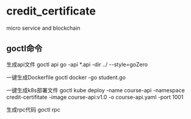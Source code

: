 # credit_certificate

micro service and blockchain

## goctl命令

生成api文件
goctl api go -api *.api -dir ../ --style=goZero

一键生成Dockerfile
goctl docker -go student.go

一键生成k8s部署文件
goctl kube deploy -name course-api -namespace credit-certifitate -image course-api:v1.0 -o course-api.yaml -port 1001

生成rpc代码
goctl rpc
